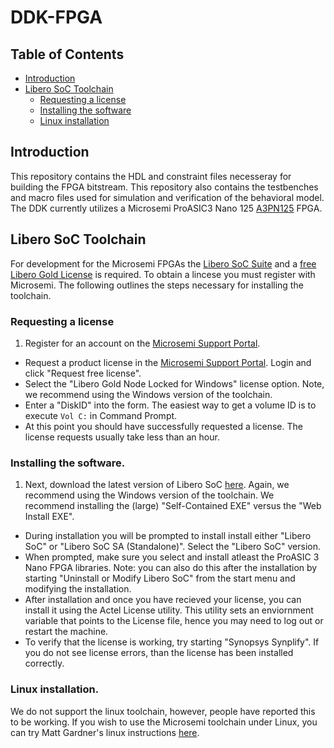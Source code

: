 # DDK-FPGA
## Table of Contents
* [Introduction](#introduction)
* [Libero SoC Toolchain](#libero-soc-toolchain)
	* [Requesting a license](#requesting-a-license)
	* [Installing the software](#installing-the-software)
	* [Linux installation](#linux-installation)

## Introduction

This repository contains the HDL and constraint files necesseray for building the FPGA bitstream.
This repository also contains the testbenches and macro files used for simulation and verification of the behavioral model.
The DDK currently utilizes a Microsemi ProASIC3 Nano 125 [A3PN125][datasheet] FPGA.

## Libero SoC Toolchain

For development for the Microsemi FPGAs the [Libero SoC Suite][libero] and a [free Libero Gold License][licensing] is required.
To obtain a lincese you must register with Microsemi.
The following outlines the steps necessary for installing the toolchain.

### Requesting a license
1.	Register for an account on the [Microsemi Support Portal][portal].
*	Request a product license in the [Microsemi Support Portal][portal].
	Login and click "Request free license".
*	Select the "Libero Gold Node Locked for Windows" license option.
	Note, we recommend using the Windows version of the toolchain.
*	Enter a "DiskID" into the form.
	The easiest way to get a volume ID is to execute ```Vol C:``` in Command Prompt.
*	At this point you should have successfully requested a license. The license requests usually take less than an hour.

### Installing the software.
1.	Next, download the latest version of Libero SoC [here][downloads].
	Again, we recommend using the Windows version of the toolchain.
	We recommend installing the (large) "Self-Contained EXE" versus the "Web Install EXE".
*	During installation you will be prompted to install install either "Libero SoC" or "Libero SoC SA (Standalone)". Select the "Libero SoC" version.
*	When prompted, make sure you select and install atleast the ProASIC 3 Nano FPGA libraries.
	Note: you can also do this after the installation by starting "Uninstall or Modify Libero SoC" from the start menu and modifying the installation.
*	After installation and once you have recieved your license, you can install it using the Actel License utility.
	This utility sets an enviornment variable that points to the License file, hence you may need to log out or restart the machine.
*	To verify that the license is working, try starting "Synopsys Synplify".
	If you do not see license errors, than the license has been installed correctly.

### Linux installation.
We do not support the linux toolchain, however, people have reported this to be working.
If you wish to use the Microsemi toolchain under Linux, you can try Matt Gardner's linux instructions [here](README.linux.md).

<!-- Links -->
[datasheet]: http://www.actel.com/documents/PA3_nano_DS.pdf
[downloads]: http://www.microsemi.com/fpga-soc/design-resources/design-software/libero-soc#downloads
[libero]: http://www.microsemi.com/fpga-soc/design-resources/design-software/libero-soc
[licensing]: http://www.microsemi.com/fpga-soc/design-resources/design-software/libero-soc#licensing
[portal]: https://soc.microsemi.com/Portal/
